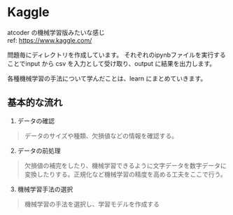 # Kaggle
atcoder の機械学習版みたいな感じ<br>
ref: https://www.kaggle.com/

問題毎にディレクトリを作成しています。
それぞれのipynbファイルを実行することでinput から csv を入力として受け取り、output に結果を出力します。

各種機械学習の手法について学んだことは、learn にまとめていきます。

## 基本的な流れ
1. データの確認
> データのサイズや種類、欠損値などの情報を確認する。
2. データの前処理
> 欠損値の補完をしたり、機械学習できるように文字データを数字データに変換したりする。正規化など機械学習の精度を高める工夫をここで行う。
3. 機械学習手法の選択
> 機械学習の手法を選択し、学習モデルを作成する
